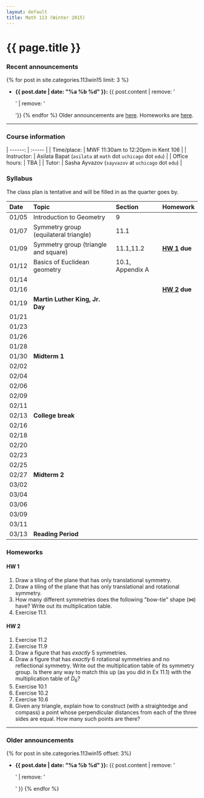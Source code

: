 ```yaml
---
layout: default
title: Math 113 (Winter 2015)
---
```



# {{ page.title }}

### Recent announcements
{% for post in site.categories.113win15 limit: 3 %}
* **{{ post.date | date: "%a %b %d" }}:** {{ post.content | remove: '<p>' | remove: '</p>'}}
{% endfor %}
Older announcements are [here](#older-announcements). Homeworks are [here](#homeworks).

----

### Course information

<div class="infotable">

| ------:       | :-----                                                       |
| Time/place:   | MWF 11:30am to 12:20pm in Kent 106                           |
| Instructor:   | Asilata Bapat (`asilata` at `math` dot `uchicago` dot `edu`) |
| Office hours: | TBA                                                          |
| Tutor:        | Sasha Ayvazov (`sayvazov` at `uchicago` dot `edu`)           |

[ms]: https://maps.uchicago.edu/?location=Math-Stat+Building

</div>

### Syllabus
The class plan is tentative and will be filled in as the quarter goes by. 

<div class="classplan">

| Date  | Topic                                 | Section          | Homework              |
| :---  | :---                                  | :---             | :---                  |
| 01/05 | Introduction to Geometry              | 9                |                       |
| 01/07 | Symmetry group (equilateral triangle) | 11.1             |                       |
| 01/09 | Symmetry group (triangle and square)  | 11.1,11.2        | **[HW 1](#hw-1) due** |
| 01/12 | Basics of Euclidean geometry          | 10.1, Appendix A |                       |
| 01/14 |                                       |                  |                       |
| 01/16 |                                       |                  | **[HW 2](#hw-2) due** |
| 01/19 | **Martin Luther King, Jr. Day**       |                  |                       |
| 01/21 |                                       |                  |                       |
| 01/23 |                                       |                  |                       |
| 01/26 |                                       |                  |                       |
| 01/28 |                                       |                  |                       |
| 01/30 | **Midterm 1**                         |                  |                       |
| 02/02 |                                       |                  |                       |
| 02/04 |                                       |                  |                       |
| 02/06 |                                       |                  |                       |
| 02/09 |                                       |                  |                       |
| 02/11 |                                       |                  |                       |
| 02/13 | **College break**                     |                  |                       |
| 02/16 |                                       |                  |                       |
| 02/18 |                                       |                  |                       |
| 02/20 |                                       |                  |                       |
| 02/23 |                                       |                  |                       |
| 02/25 |                                       |                  |                       |
| 02/27 | **Midterm 2**                         |                  |                       |
| 03/02 |                                       |                  |                       |
| 03/04 |                                       |                  |                       |
| 03/06 |                                       |                  |                       |
| 03/09 |                                       |                  |                       |
| 03/11 |                                       |                  |                       |
| 03/13 | **Reading Period**                    |                  |                       |

</div>

### Homeworks

#### HW 1
1. Draw a tiling of the plane that has only translational symmetry.
1. Draw a tiling of the plane that has only translational and rotational symmetry.
1. How many different symmetries does the following "bow-tie" shape (&#x22c8;) have? Write out its multiplication table.
1. Exercise 11.1.

#### HW 2
1. Exercise 11.2
1. Exercise 11.9
1. Draw a figure that has _exactly_ 5 symmetries.
1. Draw a figure that has _exactly_ 6 rotational symmetries and no reflectional symmetry. Write out the multiplication table of its symmetry group. Is there any way to match this up (as you did in Ex 11.1) with the multiplication table of $D_6$?
1. Exercise 10.1
1. Exercise 10.2
1. Exercise 10.6
1. Given any triangle, explain how to construct (with a straightedge and compass) a point whose perpendicular distances from each of the three sides are equal. How many such points are there?

----
### Older announcements
{% for post in site.categories.113win15 offset: 3%}
* **{{ post.date | date: "%a %b %d" }}:** {{ post.content | remove: '<p>' | remove: '</p>' }}
{% endfor %}
